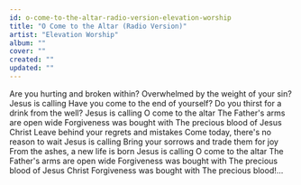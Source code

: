 ```yaml
---
id: o-come-to-the-altar-radio-version-elevation-worship
title: "O Come to the Altar (Radio Version)"
artist: "Elevation Worship"
album: ""
cover: ""
created: ""
updated: ""
---
```


Are you hurting and broken within?
Overwhelmed by the weight of your sin?
Jesus is calling
Have you come to the end of yourself?
Do you thirst for a drink from the well?
Jesus is calling
O come to the altar
The Father's arms are open wide
Forgiveness was bought with
The precious blood of Jesus Christ
Leave behind your regrets and mistakes
Come today, there's no reason to wait
Jesus is calling
Bring your sorrows and trade them for joy
From the ashes, a new life is born
Jesus is calling
O come to the altar
The Father's arms are open wide
Forgiveness was bought with
The precious blood of Jesus Christ
Forgiveness was bought with
The precious blood!...